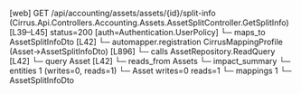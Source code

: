 [web] GET /api/accounting/assets/assets/{id}/split-info  (Cirrus.Api.Controllers.Accounting.Assets.AssetSplitController.GetSplitInfo)  [L39–L45] status=200 [auth=Authentication.UserPolicy]
  └─ maps_to AssetSplitInfoDto [L42]
    └─ automapper.registration CirrusMappingProfile (Asset->AssetSplitInfoDto) [L896]
  └─ calls AssetRepository.ReadQuery [L42]
  └─ query Asset [L42]
    └─ reads_from Assets
  └─ impact_summary
    └─ entities 1 (writes=0, reads=1)
      └─ Asset writes=0 reads=1
    └─ mappings 1
      └─ AssetSplitInfoDto

